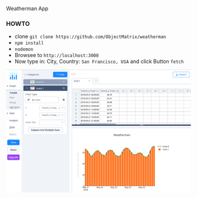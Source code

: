 Weatherman App
### HOWTO
* clone `git clone https://github.com/ObjectMatrix/weatherman`  
* `npm install`  
* `nodemon`  
* Browsee to `http://localhost:3000`  
* Now type in: City, Country: `San Francisco, USA` and click Button `fetch`  



<img src="readme.png"
     alt="WeatherMan"
     style="float: left; margin-right: 10px;" />